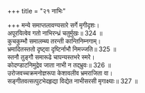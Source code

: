 +++
title = "२१ नाभिः"

+++
मन्ये समाप्तलावण्यसारे सर्गे मृगीदृशः।  
अपूरयित्वेव गतो नाभिरन्ध्रं चतुर्मुखः॥ 324 ॥  
कुचकुम्भौ समालम्ब्य तरन्ती कान्तिनिम्नगाम्।  
भ्रमादितस्ततो दृष्ट्वा दृष्टिर्नाभौ निमज्जति॥ 325 ॥  
स्तनौ तुङ्गौ समारूढे चापन्यस्तभरे स्मरे।  
कोदण्डाटनिमुद्रेव जाता नाभी न तद्भ्रुवः॥ 326 ॥  
उरोजवच्चक्रमनोज्ञरूपा केशावलीव भ्रमराजिता वा।  
सङ्गीतवत्सत्पुटभेदहृद्या विद्येत नाभीसरसी मृगाक्ष्याः॥ 327 ॥  